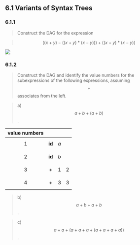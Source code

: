 ## 6.1 Variants of Syntax Trees

### 6.1.1

> Construct the DAG for the expression

> $$((x + y) - ((x + y) * (x - y))) + ((x + y) * (x - y))$$

![](img/6.1.1.png)

### 6.1.2

> Construct the DAG and identify the value numbers for the subexpressions of the following expressions, assuming $$+$$ associates from the left.
 
> a) $$a + b + (a + b)$$.

| value numbers |  |  |  |
|:-------------:|:-|:-|:-|
| 1 | $$\mathbf{id}$$ | $$a$$ | |
| 2 | $$\mathbf{id}$$ | $$b$$ | |
| 3 | $$+$$ | 1 | 2 |
| 4 | $$+$$ | 3 | 3 |

> b) $$a + b + a + b$$.



> c) $$a + a + (a + a + a + (a + a + a + a))$$.